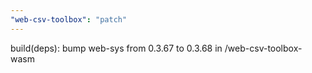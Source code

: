 ```yaml
---
"web-csv-toolbox": "patch"
---
```


build(deps): bump web-sys from 0.3.67 to 0.3.68 in /web-csv-toolbox-wasm
